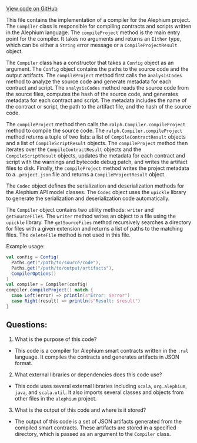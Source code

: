 [View code on GitHub](https://github.com/alephium/alephium/ralphc/src/main/scala/org/alephium/ralphc/Compiler.scala)

This file contains the implementation of a compiler for the Alephium project. The `Compiler` class is responsible for compiling contracts and scripts written in the Alephium language. The `compileProject` method is the main entry point for the compiler. It takes no arguments and returns an `Either` type, which can be either a `String` error message or a `CompileProjectResult` object.

The `Compiler` class has a constructor that takes a `Config` object as an argument. The `Config` object contains the paths to the source code and the output artifacts. The `compileProject` method first calls the `analysisCodes` method to analyze the source code and generate metadata for each contract and script. The `analysisCodes` method reads the source code from the source files, computes the hash of the source code, and generates metadata for each contract and script. The metadata includes the name of the contract or script, the path to the artifact file, and the hash of the source code.

The `compileProject` method then calls the `ralph.Compiler.compileProject` method to compile the source code. The `ralph.Compiler.compileProject` method returns a tuple of two lists: a list of `CompileContractResult` objects and a list of `CompileScriptResult` objects. The `compileProject` method then iterates over the `CompileContractResult` objects and the `CompileScriptResult` objects, updates the metadata for each contract and script with the warnings and bytecode debug patch, and writes the artifact files to disk. Finally, the `compileProject` method writes the project metadata to a `.project.json` file and returns a `CompileProjectResult` object.

The `Codec` object defines the serialization and deserialization methods for the Alephium API model classes. The `Codec` object uses the `upickle` library to generate the serialization and deserialization code automatically.

The `Compiler` object contains two utility methods: `writer` and `getSourceFiles`. The `writer` method writes an object to a file using the `upickle` library. The `getSourceFiles` method recursively searches a directory for files with a given extension and returns a list of paths to the matching files. The `deleteFile` method is not used in this file.

Example usage:

```scala
val config = Config(
  Paths.get("/path/to/source/code"),
  Paths.get("/path/to/output/artifacts"),
  CompilerOptions()
)
val compiler = Compiler(config)
compiler.compileProject() match {
  case Left(error) => println(s"Error: $error")
  case Right(result) => println(s"Result: $result")
}
```
## Questions: 
 1. What is the purpose of this code?
- This code is a compiler for Alephium smart contracts written in the `.ral` language. It compiles the contracts and generates artifacts in JSON format.

2. What external libraries or dependencies does this code use?
- This code uses several external libraries including `scala`, `org.alephium`, `java`, and `scala.util`. It also imports several classes and objects from other files in the `alephium` project.

3. What is the output of this code and where is it stored?
- The output of this code is a set of JSON artifacts generated from the compiled smart contracts. These artifacts are stored in a specified directory, which is passed as an argument to the `Compiler` class.